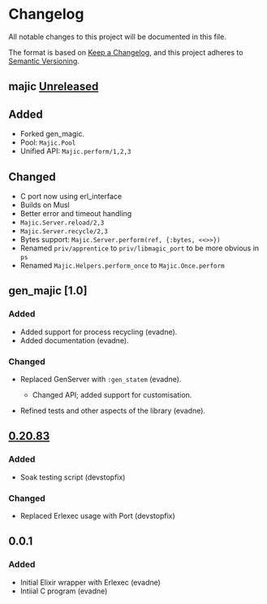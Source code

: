 # Changelog

All notable changes to this project will be documented in this file.

The format is based on [Keep a Changelog][1], and this project adheres to [Semantic Versioning][2].

[1]: https://keepachangelog.com/en/1.0.0/
[2]: https://semver.org/spec/v2.0.0.html

## majic [Unreleased]

## Added

- Forked gen_magic.
- Pool: `Majic.Pool`
- Unified API: `Majic.perform/1,2,3`

## Changed

- C port now using erl_interface
- Builds on Musl
- Better error and timeout handling
- `Majic.Server.reload/2,3`
- `Majic.Server.recycle/2,3`
- Bytes support: `Majic.Server.perform(ref, {:bytes, <<>>})`
- Renamed `priv/apprentice` to `priv/libmagic_port` to be more obvious in `ps`
- Renamed `Majic.Helpers.perform_once` to `Majic.Once.perform`

## gen_majic [1.0]

### Added

- Added support for process recycling (evadne).
- Added documentation (evadne).

### Changed

- Replaced GenServer with `:gen_statem` (evadne).
  - Changed API; added support for customisation.

- Refined tests and other aspects of the library (evadne).

## [0.20.83]

### Added

- Soak testing script (devstopfix)

### Changed

- Replaced Erlexec usage with Port (devstopfix)

## 0.0.1

### Added

- Initial Elixir wrapper with Erlexec (evadne)
- Intiial C program (evadne)

[unreleased]: https://github.com/evadne/gen_magic/compare/develop
[0.20.83]: https://github.com/devstopfix/gen_magic/commit/7e27fd094cb462d26ba54fde0205a5be313d12da
